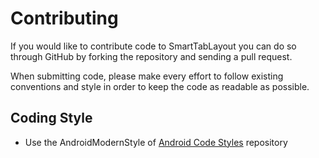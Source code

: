 # Contributing

If you would like to contribute code to SmartTabLayout you can do so through GitHub by
forking the repository and sending a pull request.

When submitting code, please make every effort to follow existing conventions
and style in order to keep the code as readable as possible.

## Coding Style

* Use the AndroidModernStyle of [Android Code Styles](https://github.com/ogaclejapan/android-code-styles) repository
